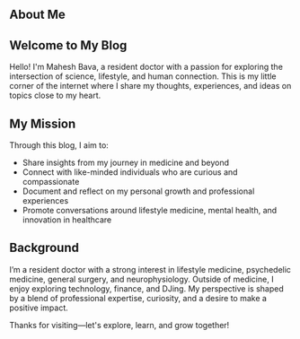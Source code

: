 ## About Me

## Welcome to My Blog
Hello! I'm Mahesh Bava, a resident doctor with a passion for exploring the intersection of science, lifestyle, and human connection. This is my little corner of the internet where I share my thoughts, experiences, and ideas on topics close to my heart.

## My Mission
Through this blog, I aim to:
- Share insights from my journey in medicine and beyond
- Connect with like-minded individuals who are curious and compassionate
- Document and reflect on my personal growth and professional experiences
- Promote conversations around lifestyle medicine, mental health, and innovation in healthcare

## Background
I’m a resident doctor with a strong interest in lifestyle medicine, psychedelic medicine, general surgery, and neurophysiology. Outside of medicine, I enjoy exploring technology, finance, and DJing. My perspective is shaped by a blend of professional expertise, curiosity, and a desire to make a positive impact.


Thanks for visiting—let's explore, learn, and grow together!
